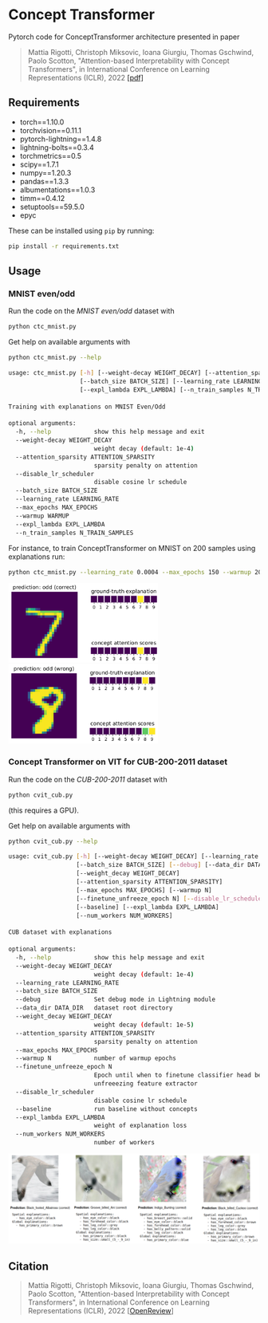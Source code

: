 # Concept Transformer

Pytorch code for ConceptTransformer architecture presented in paper
> Mattia Rigotti, Christoph Miksovic, Ioana Giurgiu, Thomas Gschwind, Paolo Scotton, "Attention-based Interpretability with Concept Transformers",
in International Conference on Learning Representations (ICLR), 2022 [[pdf]](https://openreview.net/pdf?id=kAa9eDS0RdO)

## Requirements

* torch==1.10.0
* torchvision==0.11.1
* pytorch-lightning==1.4.8
* lightning-bolts==0.3.4
* torchmetrics==0.5
* scipy==1.7.1
* numpy==1.20.3
* pandas==1.3.3
* albumentations==1.0.3
* timm==0.4.12
* setuptools==59.5.0
* epyc

These can be installed using `pip` by running:

```bash
pip install -r requirements.txt
```


## Usage

### MNIST even/odd

Run the code on the *MNIST even/odd* dataset with

```bash
python ctc_mnist.py
```
Get help on available arguments with
```bash
python ctc_mnist.py --help
```

```bash
usage: ctc_mnist.py [-h] [--weight-decay WEIGHT_DECAY] [--attention_sparsity ATTENTION_SPARSITY] [--disable_lr_scheduler]
                    [--batch_size BATCH_SIZE] [--learning_rate LEARNING_RATE] [--max_epochs MAX_EPOCHS] [--warmup WARMUP]
                    [--expl_lambda EXPL_LAMBDA] [--n_train_samples N_TRAIN_SAMPLES]

Training with explanations on MNIST Even/Odd

optional arguments:
  -h, --help            show this help message and exit
  --weight-decay WEIGHT_DECAY
                        weight decay (default: 1e-4)
  --attention_sparsity ATTENTION_SPARSITY
                        sparsity penalty on attention
  --disable_lr_scheduler
                        disable cosine lr schedule
  --batch_size BATCH_SIZE
  --learning_rate LEARNING_RATE
  --max_epochs MAX_EPOCHS
  --warmup WARMUP
  --expl_lambda EXPL_LAMBDA
  --n_train_samples N_TRAIN_SAMPLES
```
For instance, to train ConceptTransformer on MNIST on 200 samples using explanations run:
```bash
python ctc_mnist.py --learning_rate 0.0004 --max_epochs 150 --warmup 20 --batch_size 32 --n_train_samples 200 --expl_lambda 2.0
```

 <img src="/figs/binary_mnist_correct.png" width="300">
 <img src="/figs/binary_mnist_error.png" width="300">

### Concept Transformer on VIT for CUB-200-2011 dataset

Run the code on the *CUB-200-2011* dataset with

```bash
python cvit_cub.py
```
(this requires a GPU).

Get help on available arguments with
```bash
python cvit_cub.py --help
```

```bash
usage: cvit_cub.py [-h] [--weight-decay WEIGHT_DECAY] [--learning_rate LEARNING_RATE]
                   [--batch_size BATCH_SIZE] [--debug] [--data_dir DATA_DIR]
                   [--weight_decay WEIGHT_DECAY]
                   [--attention_sparsity ATTENTION_SPARSITY]
                   [--max_epochs MAX_EPOCHS] [--warmup N]
                   [--finetune_unfreeze_epoch N] [--disable_lr_scheduler]
                   [--baseline] [--expl_lambda EXPL_LAMBDA]
                   [--num_workers NUM_WORKERS]

CUB dataset with explanations

optional arguments:
  -h, --help            show this help message and exit
  --weight-decay WEIGHT_DECAY
                        weight decay (default: 1e-4)
  --learning_rate LEARNING_RATE
  --batch_size BATCH_SIZE
  --debug               Set debug mode in Lightning module
  --data_dir DATA_DIR   dataset root directory
  --weight_decay WEIGHT_DECAY
                        weight decay (default: 1e-5)
  --attention_sparsity ATTENTION_SPARSITY
                        sparsity penalty on attention
  --max_epochs MAX_EPOCHS
  --warmup N            number of warmup epochs
  --finetune_unfreeze_epoch N
                        Epoch until when to finetune classifier head before
                        unfreeezing feature extractor
  --disable_lr_scheduler
                        disable cosine lr schedule
  --baseline            run baseline without concepts
  --expl_lambda EXPL_LAMBDA
                        weight of explanation loss
  --num_workers NUM_WORKERS
                        number of workers
```

 <img src="/figs/cub_examples.png" width="800">


## Citation
> Mattia Rigotti, Christoph Miksovic, Ioana Giurgiu, Thomas Gschwind, Paolo Scotton, "Attention-based Interpretability with Concept Transformers",
in International Conference on Learning Representations (ICLR), 2022 [[OpenReview](https://openreview.net/pdf?id=kAa9eDS0RdO)]



